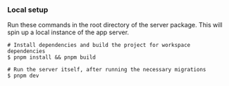 ### Local setup

Run these commands in the root directory of the server package. This will spin up a local instance of the app server.

```shell
# Install dependencies and build the project for workspace dependencies
$ pnpm install && pnpm build

# Run the server itself, after running the necessary migrations
$ pnpm dev
```
